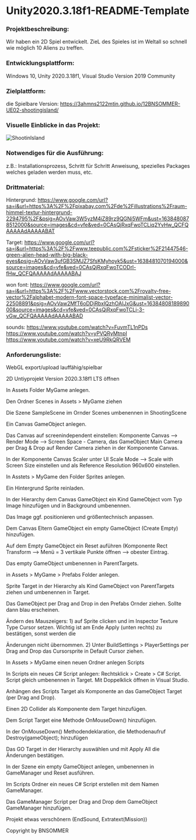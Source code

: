 # Unity2020.3.18f1-README-Template

### Projektbeschreibung: 
Wir haben ein 2D Spiel entwickelt. ZieL des Spieles ist im Weltall so schnell wie möglich 10 Aliens zu treffen.

### Entwicklungsplattform: 
Windows 10, Unity 2020.3.18f1, Visual Studio Version 2019 Community

### Zielplattform: 
die Spielbare Version:
https://3ahmns2122mtin.github.io/12BNSOMMER-UE02-shootingisland/

### Visuelle Einblicke in das Projekt:
![ShootinIsland](https://user-images.githubusercontent.com/90834410/144325078-1ad854d9-f7cb-4fc4-bbfd-152a82c76c47.png)

### Notwendiges für die Ausführung: 
z.B.: Installationsprozess, Schritt für Schritt Anweisung, spezielles Packages welches geladen werden muss, etc.  

### Drittmaterial: 
Hintergrund:
https://www.google.com/url?sa=i&url=https%3A%2F%2Fpixabay.com%2Fde%2Fillustrations%2Fraum-himmel-textur-hintergrund-2294795%2F&psig=AOvVaw3W5yzM4iZ89rz9QGNi5WFm&ust=1638480878512000&source=images&cd=vfe&ved=0CAsQjRxqFwoTCLiq2YvHw_QCFQAAAAAdAAAAABAT

Target:
https://www.google.com/url?sa=i&url=https%3A%2F%2Fwww.teepublic.com%2Fsticker%2F21447546-green-alien-head-with-big-black-eyes&psig=AOvVaw3ufGB3SMJZ7SfsKMyhoyk5&ust=1638481070194000&source=images&cd=vfe&ved=0CAsQjRxqFwoTCODrl-fHw_QCFQAAAAAdAAAAABAJ

won font:
https://www.google.com/url?sa=i&url=https%3A%2F%2Fwww.vectorstock.com%2Froyalty-free-vector%2Falphabet-modern-font-space-typeface-minimalist-vector-22508891&psig=AOvVaw2MfT6oDDjRbxlQzhOAIJxG&ust=1638480818989000&source=images&cd=vfe&ved=0CAsQjRxqFwoTCLi-3-vGw_QCFQAAAAAdAAAAABAD

sounds:
https://www.youtube.com/watch?v=FuvmTL1nPDs
https://www.youtube.com/watch?v=yPVQRyMtnpI
https://www.youtube.com/watch?v=xeU9RkQRVEM

### Anforderungsliste:  
 
  WebGL export/upload lauffähig/spielbar

 2D Untiyprojekt Version 2020.3.18f1 LTS öffnen

 In Assets Folder MyGame anlegen.

 Den Ordner Scenes in Assets > MyGame ziehen

 Die Szene SampleScene im Ornder Scenes umbenennen in ShootingScene

 Ein Canvas GameObject anlegen.

 Das Canvas auf screenindependent einstellen: Komponente Canvas --> Render Mode --> Screen Space - Camera, das GameObject Main Camera per Drag & Drop auf Render Camera ziehen in der Komponente Canvas.

 In der Komponente Canvas Scaler unter UI Scale Mode --> Scale with Screen Size einstellen und als Reference Resolution 960x600 einstellen.

 In Asstets > MyGame den Folder Sprites anlegen.

 Ein Hintergrund Sprite reinladen.

 In der Hierarchy dem Canvas GameObject ein Kind GameObject vom Typ Image hinzufügen und in Background umbenennen.

 Das Image ggf. positionieren und größentechnisch anpassen.

 Dem Canvas Eltern GameObject ein empty GameObject (Create Empty) hinzufügen.

 Auf dem Empty GameObject ein Reset auführen (Komponente Rect Transform --> Menü = 3 vertikale Punkte öffnen --> obester Eintrag.

 Das empty GameObject umbenennen in ParentTargets.

 in Assets > MyGame > Prefabs Folder anlegen.

 Sprite Target in der Hierarchy als Kind GameObject von ParentTargets ziehen und umbenennen in Target.

 Das GameObject per Drag and Drop in den Prefabs Ornder ziehen. Sollte dann blau erscheinen.

 Ändern des Mauszeigers: 1) auf Sprite clicken und im Inspector Texture Type Cursor setzen. Wichtig ist am Ende Apply (unten rechts) zu bestätigen, sonst werden die

 Änderungen nicht übernommen. 2) Unter BuildSettings > PlayerSettings per Drag and Drop das Cursorsprite in Default Cursor ziehen.

 In Assets > MyGame einen neuen Ordner anlegen Scripts

 In Scripts ein neues C# Script anlegen: Rechtsklick > Create > C# Script. Script gleich umbenennen in Target. Mit Doppelklick öffnen in Visual Studio.

 Anhängen des Scripts Target als Komponente an das GameObject Target (per Drag and Drop).

 Einen 2D Collider als Komponente dem Target hinzufügen.

 Dem Script Target eine Methode OnMouseDown() hinzufügen.

 In der OnMouseDown() Methodendeklaration, die Methodenaufruf Destroy(gameObject); hinzufügen

 Das GO Target in der Hierarchy auswählen und mit Apply All die Änderungen bestätigen.

 In der Szene ein empty GameObject anlegen, umbenennen in GameManager und Reset ausführen.

 Im Scripts Ordner ein neues C# Script erstellen mit dem Namen GameManager.

 Das GameManager Script per Drag and Drop dem GameObject GameManager hinzufügen.

 Projekt etwas verschönern (EndSound, Extratext(Mission))
 
Copyright by BNSOMMER
